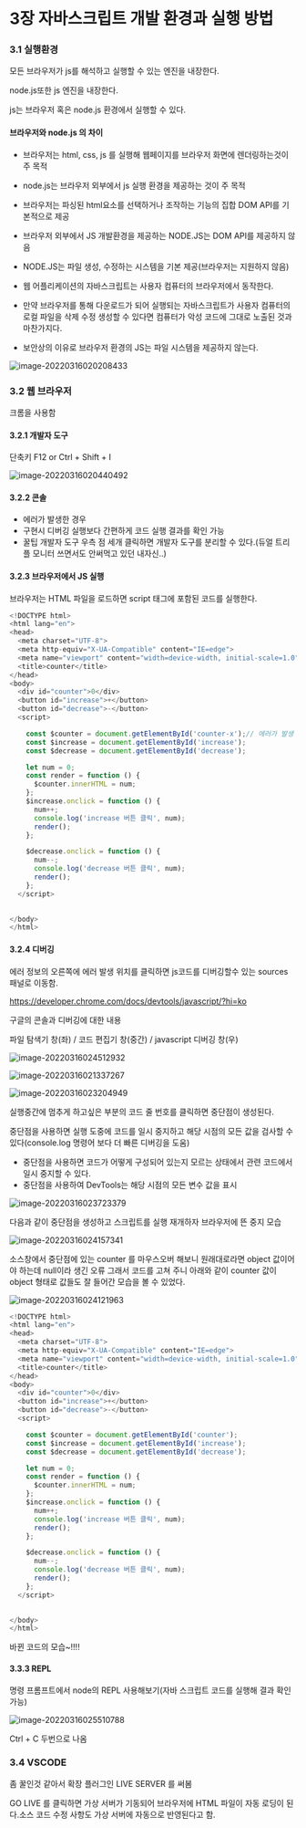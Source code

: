 # 3장 자바스크립트 개발 환경과 실행 방법

### 3.1 실행환경

모든 브라우저가 js를 해석하고 실행할 수 있는 엔진을 내장한다.

node.js또한 js 엔진을 내장한다.

js는 브라우저 혹은 node.js 환경에서 실행할 수 있다.

#### 브라우저와 node.js 의 차이

- 브라우저는 html, css, js 를 실행해 웹페이지를 브라우저 화면에 렌더링하는것이 주 목적

- node.js는 브라우저 외부에서 js 실행 환경을 제공하는 것이 주 목적

- 브라우저는 파싱된 html요소를 선택하거나 조작하는 기능의 집합 DOM API를 기본적으로 제공

- 브라우저 외부에서 JS 개발환경을 제공하는 NODE.JS는 DOM API를 제공하지 않음
- NODE.JS는 파일 생성, 수정하는 시스템을 기본 제공(브라우저는 지원하지 않음)
- 웹 어플리케이션의 자바스크립트는 사용자 컴퓨터의 브라우저에서 동작한다.
- 만약 브라우저를 통해 다운로드가 되어 실행되는 자바스크립트가 사용자 컴퓨터의 로컬 파일을 삭제 수정 생성할 수 있다면 컴퓨터가 악성 코드에 그대로 노출된 것과 마찬가지다.
- 보안상의 이유로 브라우저 환경의 JS는 파일 시스템을 제공하지 않는다.

![image-20220316020208433](3장.assets/image-20220316020208433.png)

### 3.2 웹 브라우저

크롬을 사용함

#### 3.2.1 개발자 도구 

단축키 F12 or Ctrl + Shift + I

![image-20220316020440492](3장.assets/image-20220316020440492.png)

#### 3.2.2 콘솔

- 에러가 발생한 경우
- 구현시 디버깅 실행보다 간편하게 코드 실행 결과를 확인 가능
- 꿀팁 개발자 도구 우측 점 세개 클릭하면 개발자 도구를 분리할 수 있다.(듀얼 트리플 모니터 쓰면서도 안써먹고 있던 내자신..)

#### 3.2.3 브라우저에서 JS 실행

브라우저는 HTML 파일을 로드하면 script 태그에 포함된 코드를 실행한다.

```javascript
<!DOCTYPE html>
<html lang="en">
<head>
  <meta charset="UTF-8">
  <meta http-equiv="X-UA-Compatible" content="IE=edge">
  <meta name="viewport" content="width=device-width, initial-scale=1.0">
  <title>counter</title>
</head>
<body>
  <div id="counter">0</div>
  <button id="increase">+</button>
  <button id="decrease">-</button>
  <script>

    const $counter = document.getElementById('counter-x');// 에러가 발생
    const $increase = document.getElementById('increase');
    const $decrease = document.getElementById('decrease');

    let num = 0;
    const render = function () {
      $counter.innerHTML = num;
    };
    $increase.onclick = function () {
      num++;
      console.log('increase 버튼 클릭', num);
      render();
    };

    $decrease.onclick = function () {
      num--;
      console.log('decrease 버튼 클릭', num);
      render();
    };
  </script>

  
</body>
</html>
```

#### 3.2.4 디버깅

에러 정보의 오른쪽에 에러 발생 위치를 클릭하면 js코드를 디버깅할수 있는 sources 패널로 이동함.

https://developer.chrome.com/docs/devtools/javascript/?hi=ko

구글의 콘솔과 디버깅에 대한 내용

파일 탐색기 창(좌) / 코드 편집기 창(중간) / javascript 디버깅 창(우)

![image-20220316024512932](3장.assets/image-20220316024512932.png)

![image-20220316021337267](3장.assets/image-20220316021337267.png)

![image-20220316023204949](3장.assets/image-20220316023204949.png)

실행중간에 멈추게 하고싶은 부분의 코드 줄 번호를 클릭하면 중단점이 생성된다.

 중단점을 사용하면 실행 도중에 코드를 일시 중지하고 해당 시점의 모든 값을 검사할 수 있다(console.log 명령어 보다 더 빠른 디버깅을 도움)

- 중단점을 사용하면 코드가 어떻게 구성되어 있는지 모르는 상태에서 관련 코드에서 일시 중지할 수 있다.
- 중단점을 사용하여 DevTools는 해당 시점의 모든 변수 값을 표시

![image-20220316023723379](3장.assets/image-20220316023723379.png)

다음과 같이 중단점을 생성하고 스크립트를 실행 재개하자 브라우저에 뜬 중지 모습

![image-20220316024157341](3장.assets/image-20220316024157341.png)

소스창에서 중단점에 있는 counter 를 마우스오버 해보니 원래대로라면 object 값이어야 하는데 null이라 생긴 오류 그래서 코드를 고쳐 주니 아래와 같이 counter 값이 object 형태로 값들도 잘 들어간 모습을 볼 수 있었다.



![image-20220316024121963](3장.assets/image-20220316024121963.png)

```javascript
<!DOCTYPE html>
<html lang="en">
<head>
  <meta charset="UTF-8">
  <meta http-equiv="X-UA-Compatible" content="IE=edge">
  <meta name="viewport" content="width=device-width, initial-scale=1.0">
  <title>counter</title>
</head>
<body>
  <div id="counter">0</div>
  <button id="increase">+</button>
  <button id="decrease">-</button>
  <script>

    const $counter = document.getElementById('counter');
    const $increase = document.getElementById('increase');
    const $decrease = document.getElementById('decrease');

    let num = 0;
    const render = function () {
      $counter.innerHTML = num;
    };
    $increase.onclick = function () {
      num++;
      console.log('increase 버튼 클릭', num);
      render();
    };

    $decrease.onclick = function () {
      num--;
      console.log('decrease 버튼 클릭', num);
      render();
    };
  </script>

  
</body>
</html>
```

바뀐 코드의 모습~!!!!

#### 3.3.3 REPL

명령 프롬프트에서 node의 REPL 사용해보기(자바 스크립트 코드를 실행해 결과 확인 가능)

![image-20220316025510788](3장.assets/image-20220316025510788.png)

Ctrl + C 두번으로 나옴

 ### 3.4 VSCODE

좀 꿀인것 같아서 확장 플러그인 LIVE SERVER 를 써봄

 GO LIVE 를 클릭하면 가상 서버가 기동되어 브라우저에 HTML 파일이 자동 로딩이 된다.소스 코드 수정 사항도 가상 서버에 자동으로 반영된다고 함.